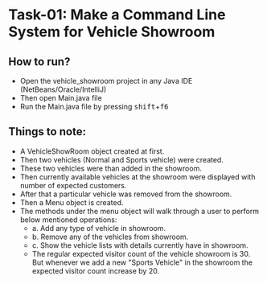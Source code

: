 # Task-01: Make a Command Line System for Vehicle Showroom

## How to run?
- Open the vehicle_showroom project in any Java IDE (NetBeans/Oracle/IntelliJ)
- Then open Main.java file
- Run the Main.java file by pressing <kbd>shift</kbd>+<kbd>f6</kbd>

## Things to note:
* A VehicleShowRoom object created at first.
* Then two vehicles (Normal and Sports vehicle) were created.
* These two vehicles were than added in the showroom.
* Then currently available vehicles at the showroom were displayed with number of expected customers.
* After that a particular vehicle was removed from the showroom.
* Then a Menu object is created.
* The methods under the menu object will walk through a user to perform below mentioned operations:
    * a. Add any type of vehicle in showroom.
    * b. Remove any of the vehicles from showroom.
    * c. Show the vehicle lists with details currently have in showroom.
    * The regular expected visitor count of the vehicle showroom is 30.
But whenever we add a new "Sports Vehicle" in the showroom the expected visitor
count increase by 20.
